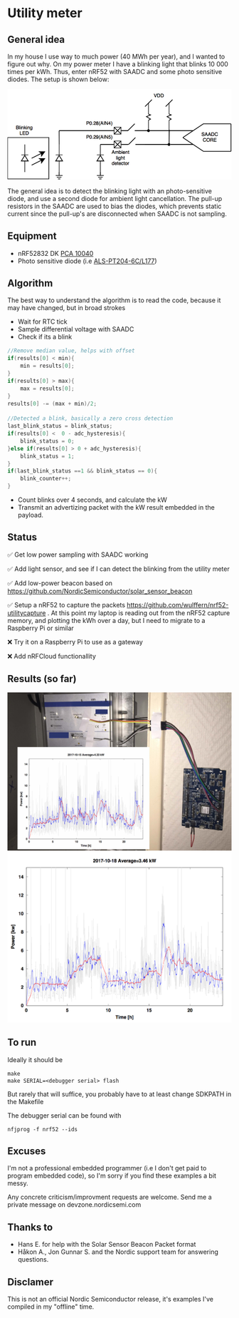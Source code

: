 
# Utility meter

## General idea
In my house I use way to much power (40 MWh per year), and I
wanted to figure out why. On my power meter I have a blinking light that blinks 10 000 times per
kWh. Thus, enter nRF52 with SAADC and some photo
sensitive diodes. The setup is shown below:

![Setup](/graphics/utilitymeter.png)

The general idea is to detect the blinking light with an
photo-sensitive diode, and use a second diode for ambient light
cancellation. The pull-up resistors in the SAADC are used to bias the
diodes, which prevents static current since the pull-up's are
disconnected when SAADC is not sampling.

## Equipment
- nRF52832 DK [PCA 10040](http://www.nordicsemi.com/eng/Products/Bluetooth-low-energy/nRF52-DK)
- Photo sensitive diode (i.e [ALS-PT204-6C/L177](https://www.elfadistrelec.no/no/sensor-for-omgivelseslys-630-nm-15-150-ua-everlight-electronics-als-pt204-6c-l177/p/11044313?q=ALS-PT204-6C%2FL177&page=1&origPos=1&origPageSize=50&simi=95.8&no-cache=true))

## Algorithm
The best way to understand the algorithm is to read the code, because
it may have changed, but in broad strokes

- Wait for RTC tick
- Sample differential voltage with SAADC
- Check if its a blink
```c
//Remove median value, helps with offset
if(results[0] < min){
    min = results[0];
}
if(results[0] > max){
    max = results[0];
}
results[0] -= (max + min)/2;

//Detected a blink, basically a zero cross detection
last_blink_status = blink_status;
if(results[0] <  0 - adc_hysteresis){
    blink_status = 0;
}else if(results[0] > 0 + adc_hysteresis){
	blink_status = 1;
}
if(last_blink_status ==1 && blink_status == 0){
	blink_counter++;
}
```
- Count blinks over 4 seconds, and calculate the kW
- Transmit an advertizing packet with the kW result embedded in the payload.

## Status
:white_check_mark: Get low power sampling with SAADC working 

:white_check_mark: Add light sensor, and see if I can detect the
blinking from the utility meter 

:white_check_mark: Add low-power beacon based on
https://github.com/NordicSemiconductor/solar_sensor_beacon 

:white_check_mark: Setup a nRF52 to capture the packets
https://github.com/wulffern/nrf52-utilitycapture . At this point my
laptop is reading out from the nRF52 capture memory, and plotting the
kWh over a day, but I need to migrate to a Raspberry Pi or similar

:x:  Try it on a Raspberry Pi to use as a gateway

:x: Add nRFCloud functionallity 

## Results (so far)
![Power meter](graphics/power_meter.jpg)
![Result](graphics/result_2017_10.png)


## To run
Ideally it should be

    make
    make SERIAL=<debugger serial> flash 
  
But rarely that will suffice, you probably have to at least change 
SDKPATH in the Makefile

The debugger serial can be found with

	nfjprog -f nrf52 --ids


## Excuses
I'm not a professional embedded programmer (i.e I don't get paid to 
program embedded code), so I'm sorry if you find these examples a bit
messy.

Any concrete criticism/improvment requests are welcome. Send me a
private message on devzone.nordicsemi.com

## Thanks to
- Hans E. for help with the Solar Sensor Beacon Packet format
- Håkon A., Jon Gunnar S. and the Nordic support team for answering questions.

## Disclamer
This is not an official Nordic Semiconductor release, it's examples
I've compiled in my "offline" time.





